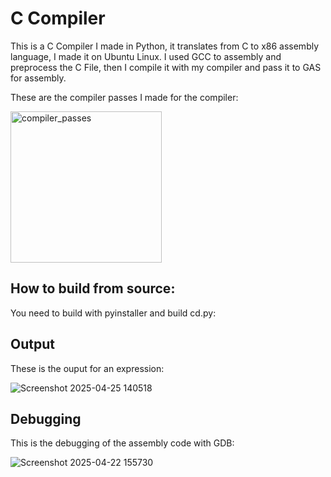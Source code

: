 # C Compiler
This is a C Compiler I made in Python, it translates from C to x86 assembly language, I made it on Ubuntu Linux. I used GCC to assembly and preprocess the C File, then I compile it with my compiler and pass it to GAS for assembly.

These are the compiler passes I made for the compiler:

<img width="242" alt="compiler_passes" src="https://github.com/user-attachments/assets/58b2c401-b813-4a6c-a456-e6a39018c0b2" />

## How to build from source:

You need to build with pyinstaller and build cd.py:


## Output

These is the ouput for an expression:

![Screenshot 2025-04-25 140518](https://github.com/user-attachments/assets/f782684a-2dda-487f-b897-01ce3d2f0be2)


## Debugging

This is the debugging of the assembly code with GDB:

![Screenshot 2025-04-22 155730](https://github.com/user-attachments/assets/b7737258-d355-4292-8990-f4cb6abb2c18)

